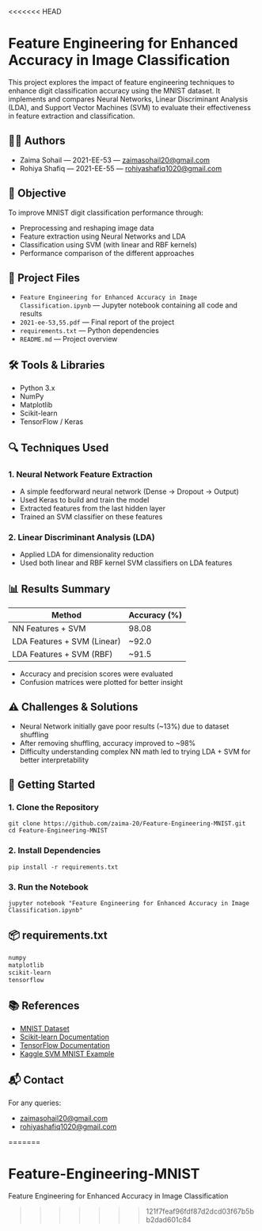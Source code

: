 <<<<<<< HEAD
# Feature Engineering for Enhanced Accuracy in Image Classification

This project explores the impact of feature engineering techniques to enhance digit classification accuracy using the MNIST dataset. It implements and compares Neural Networks, Linear Discriminant Analysis (LDA), and Support Vector Machines (SVM) to evaluate their effectiveness in feature extraction and classification.

## 👩‍💻 Authors

- Zaima Sohail — 2021-EE-53 — [zaimasohail20@gmail.com](mailto:zaimasohail20@gmail.com)  
- Rohiya Shafiq — 2021-EE-55 — [rohiyashafiq1020@gmail.com](mailto:rohiyashafiq1020@gmail.com)

## 🎯 Objective

To improve MNIST digit classification performance through:
- Preprocessing and reshaping image data
- Feature extraction using Neural Networks and LDA
- Classification using SVM (with linear and RBF kernels)
- Performance comparison of the different approaches

## 📁 Project Files

- `Feature Engineering for Enhanced Accuracy in Image Classification.ipynb` — Jupyter notebook containing all code and results  
- `2021-ee-53,55.pdf` — Final report of the project  
- `requirements.txt` — Python dependencies  
- `README.md` — Project overview

## 🛠️ Tools & Libraries

- Python 3.x
- NumPy
- Matplotlib
- Scikit-learn
- TensorFlow / Keras

## 🔍 Techniques Used

### 1. Neural Network Feature Extraction
- A simple feedforward neural network (Dense → Dropout → Output)
- Used Keras to build and train the model
- Extracted features from the last hidden layer
- Trained an SVM classifier on these features

### 2. Linear Discriminant Analysis (LDA)
- Applied LDA for dimensionality reduction
- Used both linear and RBF kernel SVM classifiers on LDA features

## 📊 Results Summary

| Method                        | Accuracy (%) |
|------------------------------|--------------|
| NN Features + SVM            | 98.08        |
| LDA Features + SVM (Linear)  | ~92.0        |
| LDA Features + SVM (RBF)     | ~91.5        |

- Accuracy and precision scores were evaluated
- Confusion matrices were plotted for better insight

## ⚠️ Challenges & Solutions

- Neural Network initially gave poor results (~13%) due to dataset shuffling
- After removing shuffling, accuracy improved to ~98%
- Difficulty understanding complex NN math led to trying LDA + SVM for better interpretability

## 🚀 Getting Started

### 1. Clone the Repository

```
git clone https://github.com/zaima-20/Feature-Engineering-MNIST.git
cd Feature-Engineering-MNIST
````

### 2. Install Dependencies

```
pip install -r requirements.txt
```

### 3. Run the Notebook

```
jupyter notebook "Feature Engineering for Enhanced Accuracy in Image Classification.ipynb"
```

## 📦 requirements.txt

```txt
numpy
matplotlib
scikit-learn
tensorflow
```

## 📚 References

* [MNIST Dataset](http://yann.lecun.com/exdb/mnist/)
* [Scikit-learn Documentation](https://scikit-learn.org/)
* [TensorFlow Documentation](https://www.tensorflow.org/)
* [Kaggle SVM MNIST Example](https://www.kaggle.com/code/jnikhilsai/digit-classification-using-svm-on-mnist-dataset)

## 📬 Contact

For any queries:

* [zaimasohail20@gmail.com](mailto:zaimasohail20@gmail.com)
* [rohiyashafiq1020@gmail.com](mailto:rohiyashafiq1020@gmail.com)


=======
# Feature-Engineering-MNIST
Feature Engineering for Enhanced Accuracy in Image Classification 
>>>>>>> 121f7feaf96fdf87d2dcd03f67b5bb2dad601c84

